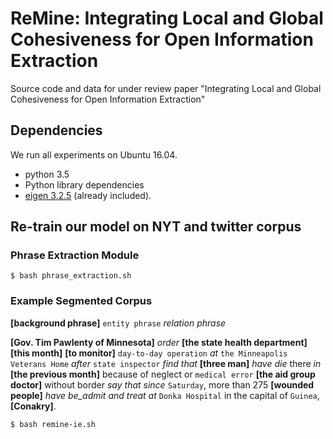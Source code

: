 # ReMine: Integrating Local and Global Cohesiveness for Open Information Extraction
Source code and data for under review paper "Integrating Local and Global Cohesiveness for Open Information Extraction"

## Dependencies

We run all experiments on Ubuntu 16.04.

* python 3.5
* Python library dependencies
* [eigen 3.2.5](http://bitbucket.org/eigen/eigen/get/3.2.5.tar.bz2) (already included).

## Re-train our model on NYT and twitter corpus
### Phrase Extraction Module
```
$ bash phrase_extraction.sh
```
### Example Segmented Corpus
**[background phrase]**
`entity phrase`
_relation phrase_

**[Gov. Tim Pawlenty of Minnesota]** _order_ **[the state health department]** **[this month]** **[to monitor]** `day-to-day operation` _at_ `the Minneapolis Veterans Home` _after_ `state inspector` _find_ _that_ **[three man]** _have die_ there _in_ **[the previous month]** because of neglect or `medical error`
**[the aid group doctor]** without border _say that since_ `Saturday`, more than 275 **[wounded people]** _have_ _be_admit_ _and_ _treat at_ `Donka Hospital` in the capital of `Guinea`, **[Conakry]**. 
```
$ bash remine-ie.sh
```
